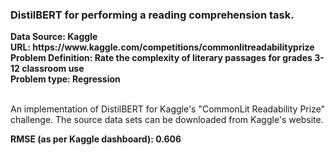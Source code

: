<h3> DistilBERT for performing a reading comprehension task. </h3>
<b> Data Source: Kaggle </b> </br>
<b> URL: https://www.kaggle.com/competitions/commonlitreadabilityprize</b> </br>
<b> Problem Definition: Rate the complexity of literary passages for grades 3-12 classroom use </b> </br>
<b> Problem type: Regression </b> </br> </br>

An implementation of DistilBERT for Kaggle's "CommonLit Readability Prize" challenge. The source data sets can be downloaded from Kaggle's website.

**RMSE (as per Kaggle dashboard): 0.606**
